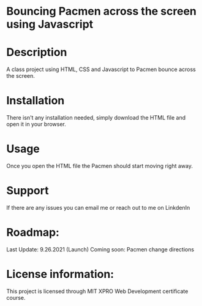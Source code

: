 # Bouncing Pacmen across the screen using Javascript

# Description
A class project using HTML, CSS and Javascript to Pacmen bounce across the screen. 
 
# Installation
There isn't any installation needed, simply download the HTML file and open it in your browser. 

# Usage 
Once you open the HTML file the Pacmen should start moving right away. 

# Support
If there are any issues you can email me or reach out to me on LinkdenIn

# Roadmap: 
Last Update: 9.26.2021 (Launch)
Coming soon: Pacmen change directions

# License information: 
This project is licensed through MIT XPRO Web Development certificate course.
